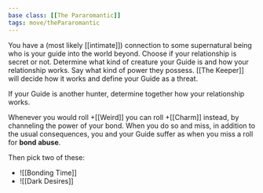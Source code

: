 ```yaml
---
base class: [[The Pararomantic]]
tags: move/thePararomantic
---
```

 You have a (most likely [[intimate]]) connection to some supernatural being who is your guide into the world beyond. Choose if your relationship is secret or not.
Determine what kind of creature your Guide is and how your relationship works. Say what kind of power they possess. [[The Keeper]] will decide how it works and define your Guide as a threat.

If your Guide is another hunter, determine together how your relationship works.

Whenever you would roll +[[Weird]] you can roll +[[Charm]] instead, by channeling the power of your bond. When you do so and miss, in addition to the usual consequences, you and your Guide suffer as when you miss a roll for **bond abuse**.

Then pick two of these:
- ![[Bonding Time]]
- ![[Dark Desires]]

